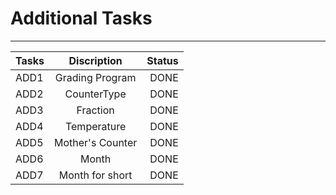 # Additional Tasks

---

| Tasks |   Discription    | Status |
|-------|:----------------:|-------:|
| ADD1  | Grading Program  |   DONE |
| ADD2  |   CounterType    |   DONE |
| ADD3  |     Fraction     |   DONE |
| ADD4  |   Temperature    |   DONE |
| ADD5  | Mother's Counter |   DONE |
| ADD6  |      Month       |   DONE |
| ADD7  | Month for short  |   DONE |
